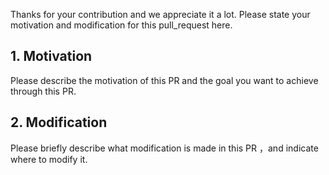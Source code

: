 Thanks for your contribution and we appreciate it a lot. Please state your motivation and modification for this pull_request here.

## 1. Motivation

Please describe the motivation of this PR and the goal you want to achieve through this PR.

## 2. Modification

Please briefly describe what modification is made in this PR ，and indicate where to modify it.
